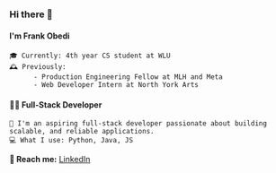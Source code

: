 ### Hi there 👋

#### I'm Frank Obedi

    🎓 Currently: 4th year CS student at WLU
    🕰️ Previously:
          - Production Engineering Fellow at MLH and Meta
          - Web Developer Intern at North York Arts
#### 🧑‍💻 Full-Stack Developer
    🚀 I'm an aspiring full-stack developer passionate about building scalable, and reliable applications.
    💻 What I use: Python, Java, JS

**📧 Reach me:** [LinkedIn](https://www.linkedin.com/in/frankmobedi/)



